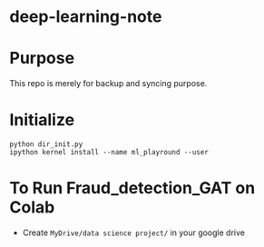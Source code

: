 # deep-learning-note

# Purpose
This repo is merely for backup and syncing purpose.

# Initialize
```
python dir_init.py
ipython kernel install --name ml_playround --user
```

# To Run Fraud_detection_GAT on Colab
- Create `MyDrive/data science project/` in your google drive
